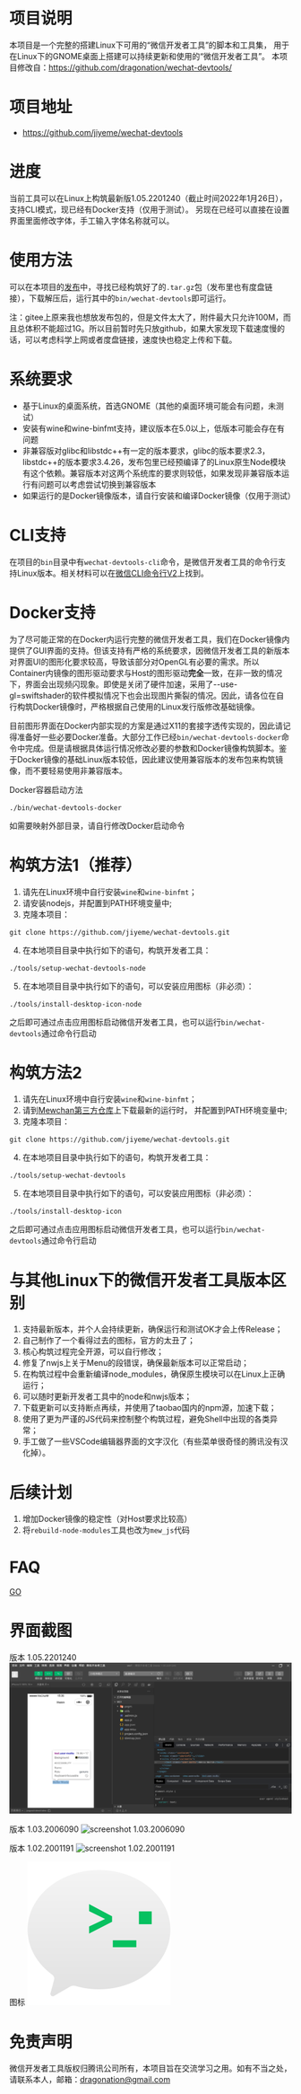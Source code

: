 # 项目说明

本项目是一个完整的搭建Linux下可用的“微信开发者工具”的脚本和工具集，
用于在Linux下的GNOME桌面上搭建可以持续更新和使用的“微信开发者工具”。
本项目修改自：https://github.com/dragonation/wechat-devtools/

# 项目地址
* https://github.com/jiyeme/wechat-devtools

# 进度

当前工具可以在Linux上构筑最新版1.05.2201240（截止时间2022年1月26日），支持CLI模式，现已经有Docker支持（仅用于测试）。
另现在已经可以直接在设置界面里面修改字体，手工输入字体名称就可以。

# 使用方法

可以在本项目的[发布](https://github.com/dragonation/wechat-devtools/releases)中，寻找已经构筑好了的`.tar.gz`包（发布里也有度盘链接），下载解压后，运行其中的`bin/wechat-devtools`即可运行。

注：gitee上原来我也想放发布包的，但是文件太大了，附件最大只允许100M，而且总体积不能超过1G。所以目前暂时先只放github，如果大家发现下载速度慢的话，可以考虑科学上网或者度盘链接，速度快也稳定上传和下载。

# 系统要求

* 基于Linux的桌面系统，首选GNOME（其他的桌面环境可能会有问题，未测试）
* 安装有wine和wine-binfmt支持，建议版本在5.0以上，低版本可能会存在有问题
* 非兼容版对glibc和libstdc++有一定的版本要求，glibc的版本要求2.3，libstdc++的版本要求3.4.26，发布包里已经预编译了的Linux原生Node模块有这个依赖。兼容版本对这两个系统库的要求则较低，如果发现非兼容版本运行有问题可以考虑尝试切换到兼容版本
* 如果运行的是Docker镜像版本，请自行安装和编译Docker镜像（仅用于测试）

# CLI支持

在项目的`bin`目录中有`wechat-devtools-cli`命令，是微信开发者工具的命令行支持Linux版本。相关材料可以在[微信CLI命令行V2](https://developers.weixin.qq.com/miniprogram/dev/devtools/cli.html)上找到。

# Docker支持

为了尽可能正常的在Docker内运行完整的微信开发者工具，我们在Docker镜像内提供了GUI界面的支持。但该支持有严格的系统要求，因微信开发者工具的新版本对界面UI的图形化要求较高，导致该部分对OpenGL有必要的需求。所以Container内镜像的图形驱动要求与Host的图形驱动**完全**一致，在非一致的情况下，界面会出现频闪现象。即使是关闭了硬件加速，采用了--use-gl=swiftshader的软件模拟情况下也会出现图片撕裂的情况。因此，请各位在自行构筑Docker镜像时，严格根据自己使用的Linux发行版修改基础镜像。

目前图形界面在Docker内部实现的方案是通过X11的套接字透传实现的，因此请记得准备好一些必要Docker准备。大部分工作已经`bin/wechat-devtools-docker`命令中完成。但是请根据具体运行情况修改必要的参数和Docker镜像构筑脚本。鉴于Docker镜像的基础Linux版本较低，因此建议使用兼容版本的发布包来构筑镜像，而不要轻易使用非兼容版本。

Docker容器启动方法
```
./bin/wechat-devtools-docker
```

如需要映射外部目录，请自行修改Docker启动命令

# 构筑方法1（推荐）

1. 请先在Linux环境中自行安装`wine`和`wine-binfmt`；
2. 请安装nodejs，并配置到PATH环境变量中;
3. 克隆本项目：
```
git clone https://github.com/jiyeme/wechat-devtools.git
```
4. 在本地项目目录中执行如下的语句，构筑开发者工具：
```
./tools/setup-wechat-devtools-node
```
5. 在本地项目目录中执行如下的语句，可以安装应用图标（非必须）：
```
./tools/install-desktop-icon-node
```

之后即可通过点击应用图标启动微信开发者工具，也可以运行`bin/wechat-devtools`通过命令行启动

# 构筑方法2

1. 请先在Linux环境中自行安装`wine`和`wine-binfmt`；
2. 请到[Mewchan第三方仓库](https://github.com/wangjunjie1996/-.git)上下载最新的运行时，
并配置到PATH环境变量中;
3. 克隆本项目：
```
git clone https://github.com/jiyeme/wechat-devtools.git
```
4. 在本地项目目录中执行如下的语句，构筑开发者工具：
```
./tools/setup-wechat-devtools
```
5. 在本地项目目录中执行如下的语句，可以安装应用图标（非必须）：
```
./tools/install-desktop-icon
```

之后即可通过点击应用图标启动微信开发者工具，也可以运行`bin/wechat-devtools`通过命令行启动

# 与其他Linux下的微信开发者工具版本区别

1. 支持最新版本，并个人会持续更新，确保运行和测试OK才会上传Release；
2. 自己制作了一个看得过去的图标，官方的太丑了；
3. 核心构筑过程完全开源，可以自行修改；
4. 修复了nwjs上关于Menu的段错误，确保最新版本可以正常启动；
5. 在构筑过程中会重新编译node_modules，确保原生模块可以在Linux上正确运行；
6. 可以随时更新开发者工具中的node和nwjs版本；
7. 下载更新可以支持断点再续，并使用了taobao国内的npm源，加速下载；
8. 使用了更为严谨的JS代码来控制整个构筑过程，避免Shell中出现的各类异常；
9. 手工做了一些VSCode编辑器界面的文字汉化（有些菜单很奇怪的腾讯没有汉化掉）。

# 后续计划

1. 增加Docker镜像的稳定性（对Host要求比较高）
2. 将`rebuild-node-modules`工具也改为`mew_js`代码

# FAQ
[GO](docs/FAQ.MD)

# 界面截图

版本 1.05.2201240
![screenshot 1.03.2006090](res/screenshots/1.05.2201240.png)

版本 1.03.2006090
![screenshot 1.03.2006090](res/screenshots/1.03.2006090.jpg)

版本 1.02.2001191
![screenshot 1.02.2001191](res/screenshots/1.02.2001191.jpg)

图标
![icon](res/icons/wechat-devtools.png)

# 免责声明

微信开发者工具版权归腾讯公司所有，本项目旨在交流学习之用。如有不当之处，请联系本人，邮箱：dragonation@gmail.com
